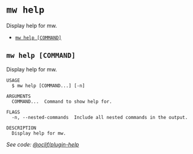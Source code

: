`mw help`
=========

Display help for mw.

* [`mw help [COMMAND]`](#mw-help-command)

## `mw help [COMMAND]`

Display help for mw.

```
USAGE
  $ mw help [COMMAND...] [-n]

ARGUMENTS
  COMMAND...  Command to show help for.

FLAGS
  -n, --nested-commands  Include all nested commands in the output.

DESCRIPTION
  Display help for mw.
```

_See code: [@oclif/plugin-help](https://github.com/oclif/plugin-help/blob/v6.2.21/src/commands/help.ts)_
